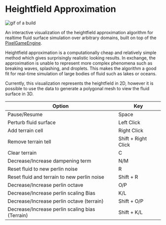 # Heightfield Approximation

![gif of a build](media/interact.gif)

An interactive visualization of the heightfield approximation algorithm for realtime fluid surface simulation over arbitrary domains, built on top of the [PixelGameEngine](https://github.com/OneLoneCoder/olcPixelGameEngine/wiki/olc::PixelGameEngine).

Heightfield approximation is a computationally cheap and relatively simple method which gives surprisingly realistic looking results. In exchange, the approximation is unable to represent more complex phenomena such as breaking waves, splashing, and droplets. This makes the algorithm a good fit for real-time simulation of large bodies of fluid such as lakes or oceans. 

Currently, this visualization represents the heightfield in 2D, however it is possible to use the data to generate a polygonal mesh to view the fluid surface in 3D. 

| Option | Key |
|---|---|
| Pause/Resume |  Space |
| Perturb fluid surface | Left Click  |
| Add terrain cell | Right Click  |
| Remove terrain tell | Shift + Right Click |
| Clear terrain | C |
| Decrease/Increase dampening term | N/M |
| Reset fluid to new perlin noise | R |
| Reset fluid and terrain to new perlin noise | Shift + R |
| Decrease/Increase perlin octave | O/P |
| Decrease/Increase perlin scaling Bias | K/L | 
| Decrease/Increase perlin octave (terrain) | Shift + O/P |
| Decrease/Increase perlin scaling bias (Terrain) | Shift + K/L |